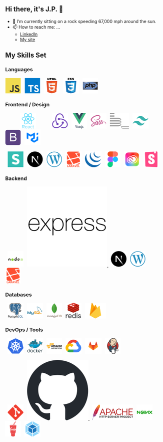 ## Hi there, it's J.P. 👋
- 🔭 I’m currently sitting on a rock speeding 67,000 mph around the sun.
- 📫 How to reach me: ...
  - [LinkedIn](https://www.linkedin.com/in/jpnpgenx/)
  - [My site](https://www.npgenx.com)
<!--
**npgenx/npgenx** is a ✨ _special_ ✨ repository because its `README.md` (this file) appears on your GitHub profile.

Here are some ideas to get you started:

- 🔭 I’m currently working on ...
- 🌱 I’m currently learning ...
- 👯 I’m looking to collaborate on ...
- 🤔 I’m looking for help with ...
- 💬 Ask me about ...
- 📫 How to reach me: ...
- 😄 Pronouns: ...
- ⚡ Fun fact: ...
-->

## My Skills Set
### Languages
<div style="display: table-cell; vertical-align: middle;">  
<a href="https://www.javascript.com/" target="_blank"><img src="./assets/javascript-original.svg" alt="JavaScript" height="50" /></a> 
&nbsp; <a href="https://www.typescriptlang.org/" target="_blank"><img src="./assets/typescript-original.svg" alt="TypeScript" height="50" /></a> 
&nbsp; <a href="https://en.wikipedia.org/wiki/HTML5" target="_blank"><img src="./assets/html5-original-wordmark.svg" alt="HTML5" height="50" /></a>
&nbsp; <a href="https://www.w3schools.com/css/" target="_blank"><img src="./assets/css3-original-wordmark.svg" alt="CSS3" height="50" /></a>  
&nbsp; <a href="https://www.php.net/" target="_blank"><img src="./assets/php-original.svg" alt="PHP" height="50" /></a>
</div>

### Frontend / Design 
<div style="display: table-cell; vertical-align: middle;">  
&nbsp; <a href="https://reactjs.org/" target="_blank"  style="margin: 20px; padding:20px; " margin="20px"><img src="./assets/react-original-wordmark.svg" alt="React" height="50" /></a>  
&nbsp; <a href="https://redux.js.org/" target="_blank"><img src="./assets/redux-original.svg" alt="Redux" height="50" /></a>
&nbsp; <a href="https://vuejs.org/" target="_blank"><img src="./assets/vuejs-original-wordmark.svg" alt="Vue.js" height="50" /></a>   
&nbsp; <a href="https://sass-lang.com/" target="_blank"><img src="./assets/sass-original.svg" alt="Sass" height="50" /></a>
&nbsp; <a href="http://getbem.com/" target="_blank"><img src="./assets/bem.svg" alt="BEM" height="50" /></a> 
&nbsp; <a href="https://www.tailwindcss.com/" target="_blank"><img src="./assets/tailwindcss.svg" alt="Tailwind CSS" height="50" /></a>   
&nbsp; <a href="https://getbootstrap.com/docs/3.4/javascript/" target="_blank"><img src="./assets/bootstrap-plain.svg" alt="Bootstrap" height="50" /></a>  
&nbsp; <a href="https://mui.com/" target="_blank"><img src="./assets/mui.png" alt="Material UI" height="50" /></a>
<br/><br/>
&nbsp; <a href="https://react.semantic-ui.com/" target="_blank"><img src="./assets/semantic-ui.svg" alt="Material UI" height="50" /></a>    
&nbsp; <a href="https://nextjs.org/" target="_blank"><img src="./assets/nextjs.png" alt="NextJS" height="50" /></a>
&nbsp; <a href="https://wordpress.com/" target="_blank"><img src="./assets/wordpress.png" alt="WordPress" height="50" /></a>
&nbsp; <a href="https://laravel.com/" target="_blank"><img src="./assets/laravel-plain-wordmark.svg" alt="Laravel" height="50" /></a>
&nbsp; <a href="https://jquery.com/" target="_blank"><img src="./assets/jquery.png" alt="jQuery" height="50" /></a> 
&nbsp; <a href="https://www.figma.com/" target="_blank"><img src="./assets/figma-icon.svg" alt="Figma" height="50" /></a>  
&nbsp; <a href="https://www.adobe.com/creativecloud.html" target="_blank"><img src="./assets/adobe-creative-cloud-svgrepo-com.svg" alt="Adobe Creative Cloud" height="50" /></a>
&nbsp; <a href="https://storybook.js.org/" target="_blank"><img src="./assets/storybook-icon.svg" alt="Storybook" height="50" /></a>  
</div>

### Backend
<div style="display: table-cell; vertical-align: middle;">  
&nbsp; <a href="https://nodejs.org/" target="_blank"><img src="./assets/nodejs-original-wordmark.svg" alt="Node.js" height="50" /></a> 
&nbsp; <a href="https://expressjs.com/" target="_blank"><picture height="50" >
<source media="(prefers-color-scheme: dark)" height="50"  srcset="./assets/express-original-wordmark-dark.svg">
<source media="(prefers-color-scheme: light)" height="50"  srcset="./assets/express-original-wordmark.svg">
<img alt="Express.js" src="./assets/express-original-wordmark.svg">
</picture></a>
&nbsp; <a href="https://nextjs.org/" target="_blank"><img src="./assets/nextjs.png" alt="NextJS" height="50" /></a>
&nbsp; <a href="https://wordpress.com/" target="_blank"><img src="./assets/wordpress.png" alt="WordPress" height="50" /></a>
&nbsp; <a href="https://laravel.com/" target="_blank"><img src="./assets/laravel-plain-wordmark.svg" alt="Laravel" height="50" /></a>

</div>

### Databases
<div style="display: table-cell; vertical-align: middle;"> 
&nbsp; <a href="https://www.postgresql.org/" target="_blank"><img src="./assets/postgresql-original-wordmark.svg" alt="PostgreSQL" height="50" /></a>
&nbsp; <a href="https://www.mysql.com/" target="_blank"><img src="./assets/mysql-original-wordmark.svg" alt="MySQL" height="50" /></a> 
&nbsp; <a href="https://www.mongodb.com/" target="_blank"><img src="./assets/mongodb-original-wordmark.svg" alt="MongoDB" height="50" /></a>  
&nbsp; <a href="https://redis.io/" target="_blank"><img src="./assets/redis-original-wordmark.svg" alt="Redis" height="50" /></a> 
&nbsp; <a href="https://firebase.google.com/" target="_blank"><img src="./assets/firebase.png" alt="Firebase" height="50" /></a>  
</div>

### DevOps / Tools
<div style="display: table-cell; vertical-align: middle;">  
&nbsp; <a href="https://kubernetes.io/" target="_blank"><img src="./assets/kubernetes-icon.svg" alt="Kubernetes" height="50" /></a>
&nbsp; <a href="https://www.docker.com/" target="_blank"><img src="./assets/docker-original-wordmark.svg" alt="Docker" height="50" /></a>  
&nbsp; <a href="https://aws.amazon.com/" target="_blank"><img src="./assets/amazonwebservices-original-wordmark.svg" alt="AWS" height="50" /></a>  
&nbsp; <a href="https://cloud.google.com/" target="_blank"><img src="./assets/google_cloud-icon.svg" alt="GCP" height="50" /></a>
&nbsp; <a href="https://about.gitlab.com/" target="_blank"><img src="./assets/gitlab.svg" alt="GitLab" height="50" /></a>  
&nbsp; <a href="https://www.jenkins.io/" target="_blank"><img src="./assets/jenkins-icon.svg" alt="Jenkins" height="50" /></a>
<br/><br/>
&nbsp; <a href="https://git-scm.com/" target="_blank"><img src="./assets/git-scm-icon.svg" alt="Git" height="50" /></a>
&nbsp; <a href="https://docs.github.com/en/pages" target="_blank"><picture height="50" >
<source media="(prefers-color-scheme: dark)" height="50" margin="30px" padding="30px" srcset="./assets/github-mark-white.svg">
<source media="(prefers-color-scheme: light)" height="50" margin="30px" padding="30px" srcset="./assets/github-mark.svg">
<img alt="Guithub Actions" src="./assets/github-mark.svg">
</picture></a>
&nbsp; <a href="https://httpd.apache.org/" target="_blank"><img src="./assets/Apache_HTTP_server_logo_(2019-present).svg" alt="Apache HTTPserver" height="50" /></a>
&nbsp; <a href="https://www.nginx.com/" target="_blank"><img src="./assets/nginx-original.svg" alt="Nginx" height="50" /></a>    
&nbsp; <a href="https://gulpjs.com/" target="_blank"><img src="./assets/gulp-plain.svg" alt="gulp.js" height="50" /></a>  
&nbsp; <a href="https://webpack.js.org/" target="_blank"><img src="./assets/webpack-original.svg" alt="Webpack" height="50" /></a>  
</div>







